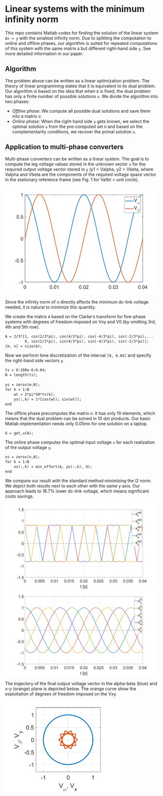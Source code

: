 # Linear systems with the minimum infinity norm

This repo contains Matlab codes for finding the solution of the linear system ``Ax = y`` with the smallest infinity norm. Due to splitting the computation to online and offline phases, our algorithm is suited for repeated computations of this system with the same matrix ``A`` but different right-hand side ``y``. See more detailed information in our paper.

## Algorithm

The problem above can be written as a linear optimization problem. The theory of linear programming states that it is equivalent to its dual problem. Our algorithm is based on the idea that when ``A`` is fixed, the dual problem has only a finite number of possible solutions ``u``. We divide the algorithm into two phases:
- <i>Offline phase</i>: We compute all possible dual solutions and save them into a matrix ``U``.
- <i>Online phase</i>: When the right-hand side ``y`` gets known, we select the optimal solution ``u`` from the pre-computed set ``U`` and based on the complementarity conditions, we recover the primal solution ``x``.

## Application to multi-phase converters

Multi-phase converters can be written as a linear system. The goal is to compute the leg voltage values stored in the unknown vector ``x`` for the required output voltage vector stored in ``y`` (y1 = Valpha, y2 = Vbeta, where Valpha and Vbeta are the components of the required voltage space vector in the stationary reference frame (see Fig. 1 for Vafbt = unit circle).

<img src="Figures/standard5ph_Vafbt.png" width="500">

Since the infinity norm of x directly affects the minimum dc-link voltage needed, it is natural to minimize this quantity.

We create the matrix ``A`` based on the Clarke's transform for five-phase systems with degrees of freedom imposed on Vxy and V0 (by omitting 3rd, 4th and 5th row).

```
A = 2/3*[1, cos(2/3*pi), cos(4/3*pi), cos(-4/3*pi), cos(-2/3*pi);...
         0, sin(2/3*pi), sin(4/3*pi), sin(-4/3*pi), sin(-2/3*pi)];    
[m, n] = size(A);
```

Now we perform time discretization of the interval ``[0, 0.04]`` and specify the right-hand side vectors ``y``.

```
ts = 0:100e-6:0.04;
N = length(ts);

ys = zeros(m,N);
for k = 1:N
    wt = 2*pi*50*ts(k);
    ys(:,k) = 1*[cos(wt); sin(wt)];
end
```

The offline phase precomputes the matrix ``U``. It has only 10 elements, which means that the dual problem can be solved in 10 dot products. Our basic Matlab implementation needs only 0.05ms for one solution on a laptop.

```
U = get_u(A);
```

The online phase computes the optimal input voltage ``x`` for each realization of the output voltage ``y``.

```
xs = zeros(n,N);
for k = 1:N
    xs(:,k) = min_effort(A, ys(:,k), U);
end
```

We compare our result with the standard method minimizing the l2 norm. We depict both results next to each other with the same y axis. Our approach leads to 18.7% lower dc-link voltage, which means significant costs savings.

<img src="Figures/Standard5ph_x_opt.png" width="500"><img src="Figures/StandardMode5ph_x0.png" width="500">

The trajectory of the final output voltage vector in the alpha-beta (blue) and x-y (orange) plane is depicted below. The orange curve show the exploitation of degrees of freedom imposed on the Vxy.


<img src="Figures/standard5ph_x_opt_AfBtXY.png" width="400">

